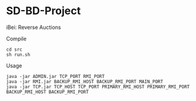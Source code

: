 # SD-BD-Project
iBei: Reverse Auctions

Compile
```
cd src
sh run.sh
```

Usage
```
java -jar ADMIN.jar TCP_PORT RMI_PORT
java -jar RMI.jar BACKUP_RMI_HOST BACKUP_RMI_PORT MAIN_PORT
java -jar TCP.jar TCP_HOST TCP_PORT PRIMARY_RMI_HOST PRIMARY_RMI_PORT BACKUP_RMI_HOST BACKUP_RMI_PORT
```
